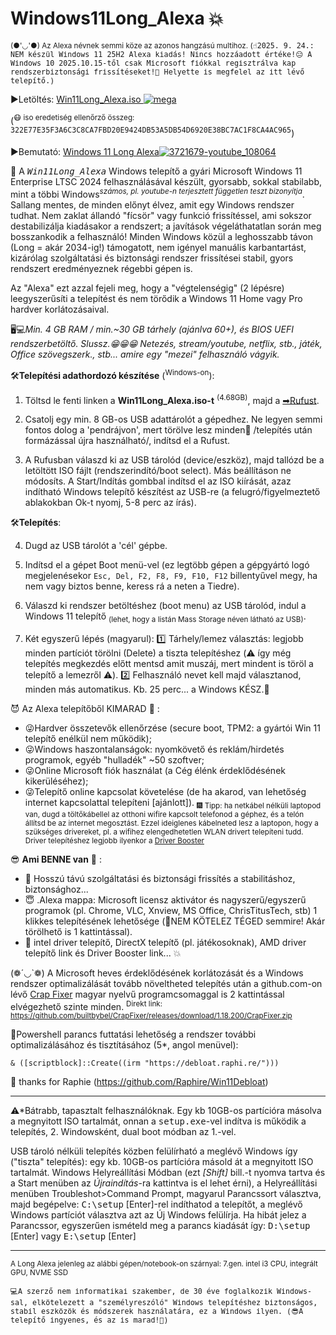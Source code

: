 # Windows11Long_Alexa 💥

<sup>(●'◡'●) Az Alexa névnek semmi köze az azonos hangzású multihoz.
(<tt>☝️2025. 9. 24.: NEM készül Windows 11 25H2 Alexa kiadás! Nincs hozzáadott értéke!😑 A Windows 10 2025.10.15-től csak Microsoft fiókkal regisztrálva kap rendszerbiztonsági frissítéseket!🤬 Helyette is megfelel az itt lévő telepítő.)</tt> 
</sup>

▶️Letöltés:
<a href="https://mega.nz/file/1IRyhIjb#yxWI9-Kp8kTr20mcY-SOENL4KkLg6_sSioQc-Q5f4e8" target="_blank">Win11Long_Alexa.iso ![mega](https://github.com/user-attachments/assets/c4b28076-9177-45e7-817c-cb7323582bf2)</a>

(<sup>😷 iso eredetiség ellenőrző összeg:  <tt>322E77E35F3A6C3C8CA7FBD20E9424DB53A5DB54D6920E38BC7AC1F8CA4AC965</tt></sup>)

▶️Bemutató:
<a href="https://m.youtube.com/watch?v=Z-8IMalnQ2E" target="_blank">Windows 11 Long Alexa![3721679-youtube_108064](https://github.com/user-attachments/assets/64e3c576-240c-4fb0-a5ee-5a1bad9ea575)</a>

📢
A <tt>*Win11Long_Alexa*</tt> Windows telepítő a gyári Microsoft Windows 11 Enterprise LTSC 2024 felhasználásával készült, gyorsabb, sokkal stabilabb, mint a többi Windows<sup>*számos, pl. youtube-n terjesztett független teszt bizonyítja*</sup>. Sallang mentes, de minden előnyt élvez, amit egy Windows rendszer tudhat. Nem zaklat állandó "fícsör" vagy funkció frissítéssel, ami sokszor destabilizálja kiadásakor a rendszert; a javítások végeláthatatlan során meg bosszankodik a felhasználó! 
Minden Windows közül a leghosszabb távon (Long = akár 2034-ig!) támogatott, nem igényel manuális karbantartást, kizárólag szolgáltatási és biztonsági rendszer frissítései stabil, gyors rendszert eredményeznek régebbi gépen is.

Az "Alexa" ezt azzal fejeli meg, hogy a "végtelenségig" (2 lépésre) leegyszerűsíti a telepítést és nem törődik a Windows 11 Home vagy Pro hardver korlátozásaival. 

🖥️💻*Min. 4 GB RAM / min.~30 GB tárhely (ajánlva 60+), és BIOS UEFI rendszerbetöltő. Slussz.😁😁😁 Netezés, stream/youtube, netflix, stb., játék, Office szövegszerk., stb... amire egy "mezei" felhasználó vágyik.*

🛠️<b>Telepítési adathordozó készítése</b> (<sup>Windows-on</sup>):

1. Töltsd le fenti linken a <b>Win11Long_Alexa.iso-t</b> <sup>(4.68GB)</sup>, majd a <a href="https://github.com/pbatard/rufus/releases/download/v3.16/rufus-3.16p.exe">➡Rufust</a>.

2. Csatolj egy min. 8 GB-os USB adattárolót a gépedhez. Ne legyen semmi fontos dolog a 'pendrájvon', mert törölve lesz minden🚩 /telepítés után formázással újra használható/, indítsd el a Rufust.

3. A Rufusban válaszd ki az USB tárolód (device/eszköz), majd tallózd be a letöltött ISO fájlt (rendszerindító/boot select). Más beállításon ne módosíts. A Start/Indítás gombbal indítsd el az ISO kiírását, azaz indítható Windows telepítő készítést az USB-re (a felugró/figyelmeztető ablakokban Ok-t nyomj, 5-8 perc az írás).

🛠️<b>Telepítés</b>:

4. Dugd az USB tárolót a 'cél' gépbe.
5. Indítsd el a gépet Boot menü-vel (ez legtöbb gépen a gépgyártó logó megjelenésekor <code>Esc, Del, F2, F8, F9, F10, F12</code> billentyűvel megy, ha nem vagy biztos benne, keress rá a neten a Tiedre).

6. Válaszd ki rendszer betöltéshez (boot menu) az USB tárolód, indul a Windows 11 telepítő <sub>(lehet, hogy a listán Mass Storage néven látható az USB)</sub>.

7. Két egyszerű lépés (magyarul):
   1️⃣ Tárhely/lemez választás: legjobb minden partíciót törölni (Delete) a tiszta telepítéshez (⚠️ így még telepítés megkezdés előtt mentsd amit muszáj, mert mindent is töröl a telepítő a lemezről ⚠️).
   2️⃣ Felhasználó nevet kell majd választanod, minden más automatikus. Kb. 25 perc... a Windows KÉSZ.🔮

😈 Az Alexa telepítőből KIMARAD 💩 :

- 😜Hardver összetevők ellenőrzése (secure boot, TPM2: a gyártói Win 11 telepítő enélkül nem működik);
- 😜Windows haszontalanságok: nyomkövető és reklám/hirdetés programok, egyéb "hulladék" ~50 szoftver;
- 😜Online Microsoft fiók használat (a Cég élénk érdeklődésének kikerüléséhez); 
- 😜Telepítő online kapcsolat követelése (de ha akarod, van lehetőség internet kapcsolattal telepíteni [ajánlott]). <sub>🎆 Tipp: ha netkábel nélküli laptopod van, dugd a töltőkábellel az otthoni wifire kapcsolt telefonod a géphez, és a telón állítsd be az internet megosztást. Ezzel ideiglenes kábelneted lesz a laptopon, hogy a szükséges drivereket, pl. a wifihez elengedhetetlen WLAN drivert telepíteni tudd. Driver telepítéshez legjobb ilyenkor a <a href="https://www.iobit.com/en/driver-booster.php">Driver Booster</a><sup>


😎 <b>Ami BENNE van</b> 👀 :

- 💫 Hosszú távú szolgáltatási és biztonsági frissítés a stabilitáshoz, biztonsághoz...
- 😇 .Alexa mappa: Microsoft licensz aktivátor és nagyszerű/egyszerű programok (pl. Chrome, VLC, Xnview, MS Office, ChrisTitusTech, stb) 1 klikkes telepítésének lehetősége (🥳NEM KÖTELEZ TÉGED semmire! Akár törölhető is 1 kattintással).
- 🥇 intel driver telepítő, DirectX telepítő (pl. játékosoknak), AMD driver telepítő link és Driver Booster link... 💥

(❁´◡`❁) A Microsoft heves érdeklődésének korlátozását és a Windows rendszer optimalizálását tovább növeltheted telepítés után a github.com-on lévő <a href="https://github.com/builtbybel/Crapfixer">Crap Fixer</a> magyar nyelvű programcsomaggal is 2 kattintással elvégezhető szinte minden. <sup>Direkt link: https://github.com/builtbybel/CrapFixer/releases/download/1.18.200/CrapFixer.zip</sup>


🥇Powershell parancs futtatási lehetőség a rendszer további optimalizálásához és tisztításához (5*, angol menüvel): 
~~~
& ([scriptblock]::Create((irm "https://debloat.raphi.re/")))
~~~
💯 thanks for Raphie (https://github.com/Raphire/Win11Debloat)
<hr>
⚠*Bátrabb, tapasztalt felhasználóknak. Egy kb 10GB-os partícióra másolva a megnyitott ISO tartalmát, onnan a <tt>setup.exe</tt>-vel indítva is működik a telepítés, 2. Windowsként, dual boot módban az 1.-vel. 

USB tároló nélküli telepítés közben felülírható a meglévő Windows így ("tiszta" telepítés): egy kb. 10GB-os partícióra másold át a megnyitott ISO tartalmát. Windows Helyreállítási Módban (ezt *[Shift]* bill.-t nyomva tartva és a Start menüben az *Újraindítás*-ra kattintva is el lehet érni), a Helyreállítási menüben Troubleshot>Command Prompt, magyarul Parancssort választva, majd begépelve: <tt>C:\setup</tt> [Enter]-rel indíthatod a telepítőt, a meglévő Windows partíciót választva azt az Új Windows felülírja. Ha hibát jelez a Parancssor, egyszerűen ismételd meg a parancs kiadását így: <tt>D:\setup</tt> [Enter] vagy <tt>E:\setup</tt> [Enter]

<hr>
<sup>A Long Alexa jelenleg az alábbi gépen/notebook-on szárnyal: 7.gen. intel i3 CPU, integrált GPU, NVME SSD</sup>

<tt><sub>💻A szerző nem informatikai szakember, de 30 éve foglalkozik Windows-sal, elkötelezett a "személyreszóló" Windows telepítéshez biztonságos, stabil eszközök és módszerek használatára, ez a Windows ilyen. (😎A telepítő ingyenes, és az is marad!💝)</sub></sub></tt>

